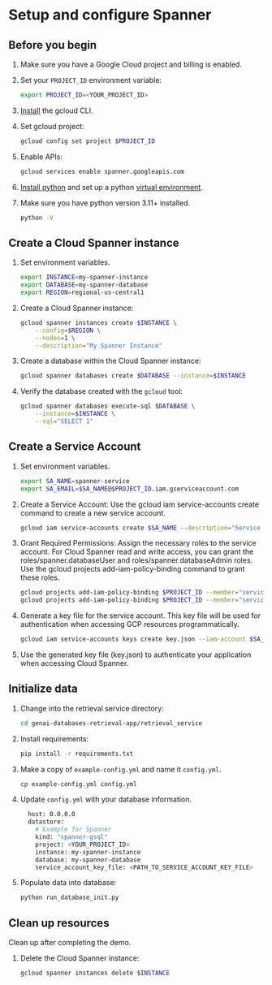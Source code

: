 # Setup and configure Spanner

## Before you begin

1. Make sure you have a Google Cloud project and billing is enabled.

1. Set your `PROJECT_ID` environment variable:

    ```bash
    export PROJECT_ID=<YOUR_PROJECT_ID>
    ```

1. [Install](https://cloud.google.com/sdk/docs/install) the gcloud CLI.

1. Set gcloud project:

    ```bash
    gcloud config set project $PROJECT_ID
    ```

1. Enable APIs:

    ```bash
    gcloud services enable spanner.googleapis.com
    ```

1. [Install python][install-python] and set up a python [virtual environment][venv].

1. Make sure you have python version 3.11+ installed.

    ```bash
    python -V
    ```
[install-python]: https://cloud.google.com/python/docs/setup#installing_python
[venv]: https://cloud.google.com/python/docs/setup#installing_and_using_virtualenv

## Create a Cloud Spanner instance

1. Set environment variables.

    ```bash
    export INSTANCE=my-spanner-instance
    export DATABASE=my-spanner-database
    export REGION=regional-us-central1
    ```

1. Create a Cloud Spanner instance:

    ```bash
    gcloud spanner instances create $INSTANCE \
        --config=$REGION \
        --nodes=1 \
        --description="My Spanner Instance"
    ```
1. Create a database within the Cloud Spanner instance:

    ```bash
    gcloud spanner databases create $DATABASE --instance=$INSTANCE
    ```
1. Verify the database created with the `gcloud` tool:

    ```bash
    gcloud spanner databases execute-sql $DATABASE \
        --instance=$INSTANCE \
        --sql="SELECT 1"
    ```

## Create a Service Account

1. Set environment variables.

    ```bash
    export SA_NAME=spanner-service
    export SA_EMAIL=$SA_NAME@$PROJECT_ID.iam.gserviceaccount.com
    ```

1. Create a Service Account: Use the gcloud iam service-accounts create command to create a new service account.
    ```bash
    gcloud iam service-accounts create $SA_NAME --description="Service account for Cloud Spanner" --display-name="Cloud Spanner Service Account"
    ```

1. Grant Required Permissions: Assign the necessary roles to the service account. For Cloud Spanner read and write access, you can grant the roles/spanner.databaseUser and roles/spanner.databaseAdmin roles. Use the gcloud projects add-iam-policy-binding command to grant these roles.

    ```bash
    gcloud projects add-iam-policy-binding $PROJECT_ID --member="serviceAccount:$SA_EMAIL" --role="roles/spanner.databaseUser" --condition=None
    gcloud projects add-iam-policy-binding $PROJECT_ID --member="serviceAccount:$SA_EMAIL" --role="roles/spanner.databaseAdmin" --condition=None
    ```

1. Generate a key file for the service account. This key file will be used for authentication when accessing GCP resources programmatically.
    ```bash
    gcloud iam service-accounts keys create key.json --iam-account $SA_EMAIL
    ```
1. Use the generated key file (key.json) to authenticate your application when accessing Cloud Spanner.

## Initialize data

1. Change into the retrieval service directory:

    ```bash
    cd genai-databases-retrieval-app/retrieval_service
    ```

1. Install requirements:

    ```bash
    pip install -r requirements.txt
    ```

1. Make a copy of `example-config.yml` and name it `config.yml`.

    ```bash
    cp example-config.yml config.yml
    ```

1. Update `config.yml` with your database information.

    ```bash
      host: 0.0.0.0
      datastore:
        # Example for Spanner
        kind: "spanner-gsql"
        project: <YOUR_PROJECT_ID>
        instance: my-spanner-instance
        database: my-spanner-database
        service_account_key_file: <PATH_TO_SERVICE_ACCOUNT_KEY_FILE>
    ```

1. Populate data into database:

    ```bash
    python run_database_init.py
    ```

## Clean up resources

Clean up after completing the demo.

1. Delete the Cloud Spanner instance:

    ```bash
    gcloud spanner instances delete $INSTANCE
    ```